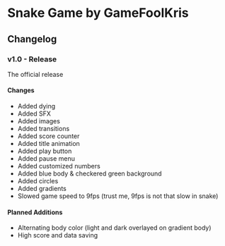 <h1>Snake Game by GameFoolKris</h1>
<h2>Changelog</h2>
<h3>v1.0 - Release</h3>
The official release
<h4>Changes</h4>
<ul>
  <li>
    Added dying
  </li>
  <li>
    Added SFX
  </li>
  <li>
    Added images
  </li>
  <li>
    Added transitions
  </li>
  <li>
    Added score counter
  </li>
  <li>
    Added title animation
  </li>
  <li>
    Added play button
  </li>
  <li>
    Added pause menu
  </li>
  <li>
    Added customized numbers
  </li>
  <li>
    Added blue body & checkered green background
  </li>
  <li>
    Added circles
  </li>
  <li>
    Added gradients
  </li>
  <li>
    Slowed game speed to 9fps (trust me, 9fps is not that slow in snake)
  </li>
</ul>
<h4>Planned Additions</h4>
<ul>
  <li>
    Alternating body color (light and dark overlayed on gradient body)
  </li>
  <li>
    High score and data saving
  </li>
</ul>
